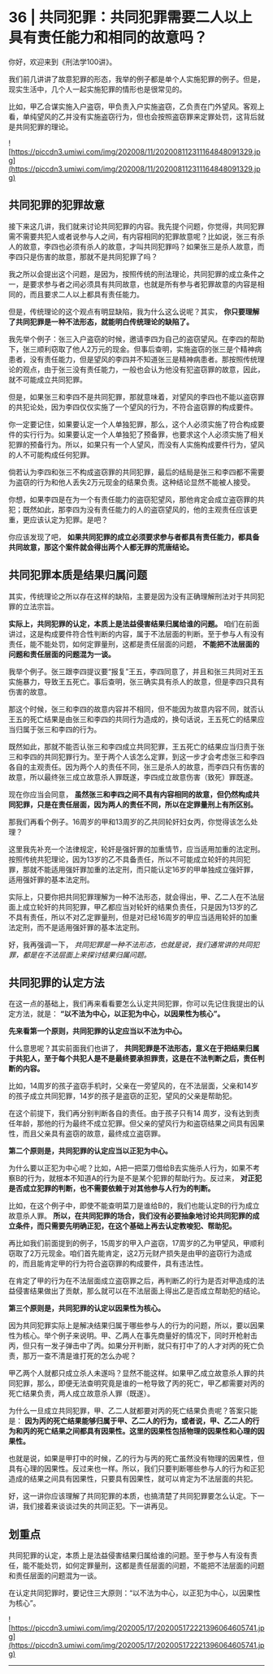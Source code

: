 # 36 | 共同犯罪：共同犯罪需要二人以上具有责任能力和相同的故意吗？

你好，欢迎来到《刑法学100讲》。

我们前几讲讲了故意犯罪的形态，我举的例子都是单个人实施犯罪的例子。但是，现实生活中，几个人一起实施犯罪的情形也是很常见的。

比如，甲乙合谋实施入户盗窃，甲负责入户实施盗窃，乙负责在门外望风。客观上看，单纯望风的乙并没有实施盗窃行为，但也会按照盗窃罪来定罪处罚，这背后就是共同犯罪的理论。

![https://piccdn3.umiwi.com/img/202008/11/202008112311164848091329.jpg](https://piccdn3.umiwi.com/img/202008/11/202008112311164848091329.jpg)

## 共同犯罪的犯罪故意

接下来这几讲，我们就来讨论共同犯罪的内容。我先提个问题，你觉得，共同犯罪需不需要共犯人或者说参与人之间，有内容相同的犯罪故意呢？比如说，张三有杀人的故意，李四也必须有杀人的故意，才叫共同犯罪吗？如果张三是杀人故意，而李四只是伤害的故意，那就不是共同犯罪了吗？

我之所以会提出这个问题，是因为，按照传统的刑法理论，共同犯罪的成立条件之一，是要求参与者之间必须具有共同故意，也就是所有参与者犯罪故意的内容是相同的，而且要求二人以上都具有责任能力。

但是，传统理论的这个观点有明显缺陷，我为什么这么说呢？其实， **你只要理解了共同犯罪是一种不法形态，就能明白传统理论的缺陷了。**

我先举个例子：张三入户盗窃的时候，邀请李四为自己的盗窃望风。在李四的帮助下，张三顺利窃取了他人2万元的现金。但事后查明，实施盗窃的张三是个精神病患者，没有责任能力，但是望风的李四并不知道张三是精神病患者。那按照传统理论的观点，由于张三没有责任能力，一般也会认为他没有犯盗窃罪的故意，因此，就不可能成立共同犯罪。

但是，如果张三和李四不是共同犯罪，那就意味着，对望风的李四也不能以盗窃罪的共犯论处，因为李四仅仅实施了一个望风的行为，不符合盗窃罪的构成要件。

你一定要记住，如果要认定一个人单独犯罪，那么，这个人必须实施了符合构成要件的实行行为。如果要认定一个人单独犯了预备罪，也要求这个人必须实施了相关犯罪的预备行为。所以，如果只有一个人望风，而没有人实施构成要件行为，望风的人不可能构成任何犯罪。

倘若认为李四和张三不构成盗窃罪的共同犯罪，最后的结局是张三和李四都不需要为盗窃的行为和他人丢失2万元现金的结果负责。这种结论显然不能被人接受。

你想，如果李四是在为一个有责任能力的盗窃犯望风，那他肯定会成立盗窃罪的共犯；既然如此，那李四为没有责任能力的人的盗窃望风的，他的主观责任应该更重，更应该认定为犯罪。是吧？

你应该发现了吧， **如果共同犯罪的成立必须要求参与者都具有责任能力，都具备共同故意，那这个案件就会得出两个人都无罪的荒唐结论。**

## 共同犯罪本质是结果归属问题

其实，传统理论之所以存在这样的缺陷，主要是因为没有正确理解刑法对于共同犯罪的立法宗旨。

 **实际上，共同犯罪的认定，本质上是法益侵害结果归属给谁的问题。** 咱们在前面讲过，这是构成要件符合性判断的内容，属于不法层面的判断。至于参与人有没有责任，能不能处罚，如何定罪量刑，这都是责任层面的问题， **不能把不法层面的问题和责任层面的问题混为一谈。**

我举个例子。张三跟李四提议要“报复”王五，李四同意了，并且和张三共同对王五实施暴力，导致王五死亡。事后查明，张三确实具有杀人的故意，但是李四只具有伤害的故意。

那这个时候，张三和李四的故意内容并不相同，但不能因为故意内容不同，就否认王五的死亡结果是由张三和李四的共同行为造成的，换句话说，王五死亡的结果应当归属于张三和李四的行为。

既然如此，那就不能否认张三和李四成立共同犯罪，王五死亡的结果应当归责于张三和李四的共同犯罪行为。至于两个人该怎么定罪，到这一步才会考虑张三和李四各自的主观责任。因为两个人的责任不同，张三是杀人的故意，而李四只有伤害的故意，所以最终张三成立故意杀人罪既遂，李四成立故意伤害（致死）罪既遂。

现在你应当会同意， **虽然张三和李四之间不具有内容相同的故意，但仍然构成共同犯罪，只是在责任层面，因为两人的责任不同，所以在定罪量刑上有所区别。**

那我们再看个例子。16周岁的甲和13周岁的乙共同轮奸妇女丙，你觉得该怎么处理？

这里我先补充一个法律规定，轮奸是强奸罪的加重情节，应当适用加重的法定刑。按照传统共犯理论，因为13岁的乙不具备责任，所以不可能成立轮奸的共同犯罪，那就不能适用强奸罪加重的法定刑，而只能认定16岁的甲单独成立强奸罪，适用强奸罪的基本法定刑。

实际上，只要你把共同犯罪理解为一种不法形态，就会得出，甲、乙二人在不法层面上成立轮奸的共同犯罪，甲乙都应当对轮奸的结果负责任，只是因为13岁的乙不具有责任，所以不对乙定罪量刑，但是对已经16周岁的甲应当适用轮奸的加重法定刑，而不是适用强奸罪的基本法定刑。

好，我再强调一下， *共同犯罪是一种不法形态，也就是说，我们通常讲的共同犯罪，都是在不法层面上来探讨结果归属问题。*

## 共同犯罪的认定方法

在这一点的基础上，我们再来看看要怎么认定共同犯罪，你可以先记住我提出的认定方法，就是： **“以不法为中心，以正犯为中心，以因果性为核心”。**

 **先来看第一个原则，共同犯罪的认定应当以不法为中心。**

什么意思呢？其实前面我们也讲了， **共同犯罪是不法形态，意义在于把结果归属于共犯人，至于每个共犯人是不是最终要承担罪责，这是在不法判断之后，责任判断的内容。**

比如，14周岁的孩子盗窃手机时，父亲在一旁望风的，在不法层面，父亲和14岁的孩子成立共同犯罪，14岁的孩子是盗窃的正犯，望风的父亲是帮助犯。

在这个前提下，我们再分别判断各自的责任。由于孩子只有14 周岁，没有达到责任年龄，那他的行为最终不成立犯罪。但父亲的望风行为和盗窃结果之间具有因果性，而且父亲具有盗窃的故意，最终成立盗窃罪。

 **第二个原则是，共同犯罪的认定应当以正犯为中心。**

为什么要以正犯为中心呢？比如，A把一把菜刀借给B去实施杀人行为，如果不考察B的行为，就根本不知道A的行为是不是某个犯罪的帮助行为。反过来， **对正犯是否成立犯罪的判断，也不需要依赖于对其他参与人行为的判断。**

比如，在这个例子中，即使不能查明菜刀是谁给B的，我们也能认定B的行为成立故意杀人罪。 **所以，在共同犯罪的场合，我们没有必要抽象地讨论共同犯罪的成立条件，而只需要先明确正犯，在这个基础上再去认定教唆犯、帮助犯。**

再比如我们前面提到的例子，15周岁的甲入户盗窃，17周岁的乙为甲望风，甲顺利窃取了2万元现金。咱们首先能肯定，这2万元财产损失是由甲的盗窃行为造成的，而且能肯定甲的行为符合盗窃罪的构成要件，具有违法性。

在肯定了甲的行为在不法层面成立盗窃罪之后，再判断乙的行为是否对甲造成的法益侵害结果做出了贡献，那么就可以在不法层面上得出乙是否成立帮助犯的结论。

 **第三个原则是，共同犯罪的认定以因果性为核心。**

因为共同犯罪实际上是解决结果归属于哪些参与人的行为的问题，所以，要以因果性为核心。举个例子来说明。甲、乙两人在事先商量好的情况下，同时开枪射击丙，但只有一发子弹击中了丙。如果分开判断，就只有打中了的人才对丙的死亡负责，那万一查不清是谁打死的怎么办呢？

甲乙两个人就都只成立杀人未遂吗？显然不能这样。如果甲乙成立故意杀人罪的共同犯罪，那么，即便无法查明究竟是谁的一枪导致了丙的死亡，甲乙都需要对丙的死亡结果负责，两人成立故意杀人罪（既遂）。

为什么一旦成立共同犯罪，甲、乙二人就都要对丙的死亡结果负责呢？答案只能是： **因为丙的死亡结果能够归属于甲、乙二人的行为，或者说，甲、乙二人的行为和丙的死亡结果之间都具有因果性。这里的因果性包括物理的因果性和心理的因果性。**

也就是说，如果是甲打中的时候，乙的行为与丙的死亡虽然没有物理的因果性，但具有心理的因果性。反过来也一样。所以，我们只要判断哪些参与人的行为和正犯造成的结果之间具有因果性，只要具有因果性，就可以肯定为不法层面的共犯。

好，这一讲你应该理解了共同犯罪的本质，也搞清楚了共同犯罪要怎么认定。下一讲，我们接着来谈谈过失的共同正犯。下一讲再见。

## 划重点

共同犯罪的认定，本质上是法益侵害结果归属给谁的问题。至于参与人有没有责任，能不能处罚，如何定罪量刑，这都是责任层面的问题，不能把不法层面的问题和责任层面的问题混为一谈。

在认定共同犯罪时，要记住三大原则：“以不法为中心，以正犯为中心，以因果性为核心”。

![https://piccdn3.umiwi.com/img/202005/17/202005172221396064605741.jpg](https://piccdn3.umiwi.com/img/202005/17/202005172221396064605741.jpg)

---
